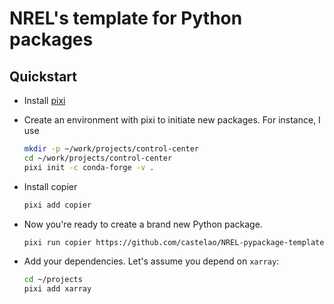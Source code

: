 # NREL's template for Python packages

## Quickstart

- Install [pixi](https://pixi.sh/latest/#installation)
- Create an environment with pixi to initiate new packages.
  For instance, I use
  ```bash
  mkdir -p ~/work/projects/control-center
  cd ~/work/projects/control-center
  pixi init -c conda-forge -v .
  ```
- Install copier
  ```bash
  pixi add copier
  ```
- Now you're ready to create a brand new Python package.
  ```bash
  pixi run copier https://github.com/castelao/NREL-pypackage-template ~/projects/<your-package-name>
  ```

- Add your dependencies. Let's assume you depend on `xarray`:
  ```bash
  cd ~/projects
  pixi add xarray
  ```

